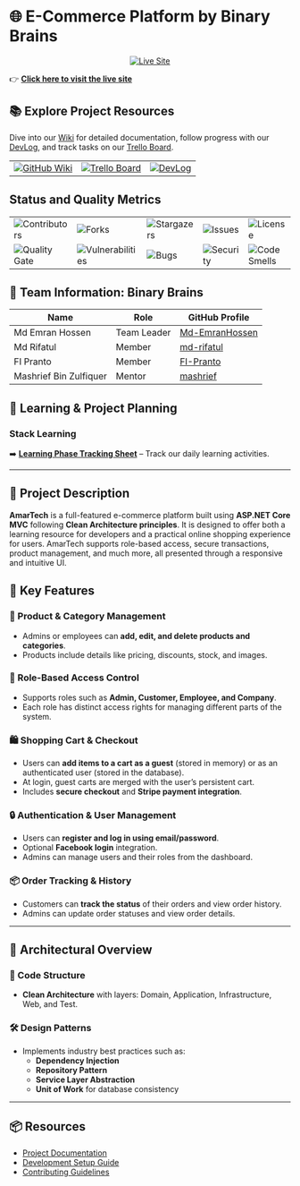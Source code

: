 # 🌐 E-Commerce Platform by Binary Brains

<p align="center">
  <a href="#">
    <img src="https://img.shields.io/badge/Live_Site-Visit_Now-brightgreen?style=for-the-badge&logo=internet-explorer" alt="Live Site" />
  </a>
</p>

👉 **[Click here to visit the live site]()**

## 📚 Explore Project Resources
Dive into our [Wiki](https://github.com/Learnathon-By-Geeky-Solutions/binary-brains/wiki) for detailed documentation, follow progress with our [DevLog](https://github.com/Learnathon-By-Geeky-Solutions/binary-brains/tree/main/DevLog), and track tasks on our [Trello Board](https://trello.com/b/67a6303580ff372f899865ae/e-commerce-system-binary-brains).

<table align="center">
  <tr>
    <td>
      <a href="https://github.com/Learnathon-By-Geeky-Solutions/binary-brains/wiki">
        <img src="https://img.shields.io/badge/BinaryBrains-Wiki-007ACC?logo=github&logoColor=white&style=for-the-badge" alt="GitHub Wiki" />
      </a>
    </td>
    <td>
      <a href="https://trello.com/b/67a6303580ff372f899865ae/e-commerce-system-binary-brains">
        <img src="https://img.shields.io/badge/Trello-Project%20Board-0079BF?logo=trello&logoColor=white&style=for-the-badge" alt="Trello Board" />
      </a>
    </td>
    <td>
      <a href="https://github.com/Learnathon-By-Geeky-Solutions/binary-brains/tree/main/DevLog">
        <img src="https://img.shields.io/badge/DevLog-Updates-FFD700?logo=github&logoColor=white&style=for-the-badge" alt="DevLog" />
      </a>
    </td>
  </tr>
</table>


## Status and Quality Metrics

<div align="center">
  <table>
    <tr>
      <td><img src="https://img.shields.io/github/contributors/Learnathon-By-Geeky-Solutions/binary-brains.svg?style=for-the-badge&color=4C8BF5" alt="Contributors" /></td>
      <td><img src="https://img.shields.io/github/forks/Learnathon-By-Geeky-Solutions/binary-brains.svg?style=for-the-badge&color=4C8BF5" alt="Forks" /></td>
      <td><img src="https://img.shields.io/github/stars/Learnathon-By-Geeky-Solutions/binary-brains.svg?style=for-the-badge&color=4C8BF5" alt="Stargazers" /></td>
      <td><img src="https://img.shields.io/github/issues/Learnathon-By-Geeky-Solutions/binary-brains.svg?style=for-the-badge&color=FF6F61" alt="Issues" /></td>
      <td><img src="https://img.shields.io/github/license/Learnathon-By-Geeky-Solutions/binary-brains.svg?style=for-the-badge&color=28A745" alt="License" /></td>
    </tr>
    <tr>
      <td><img src="https://sonarcloud.io/api/project_badges/measure?project=Learnathon-By-Geeky-Solutions_binary-brains&metric=alert_status&style=for-the-badge&color=4C8BF5" alt="Quality Gate" /></td>
      <td><img src="https://sonarcloud.io/api/project_badges/measure?project=Learnathon-By-Geeky-Solutions_binary-brains&metric=vulnerabilities&style=for-the-badge&color=FF6F61" alt="Vulnerabilities" /></td>
      <td><img src="https://sonarcloud.io/api/project_badges/measure?project=Learnathon-By-Geeky-Solutions_binary-brains&metric=bugs&style=for-the-badge&color=FF6F61" alt="Bugs" /></td>
      <td><img src="https://sonarcloud.io/api/project_badges/measure?project=Learnathon-By-Geeky-Solutions_binary-brains&metric=security_rating&style=for-the-badge&color=28A745" alt="Security" /></td>
      <td><img src="https://sonarcloud.io/api/project_badges/measure?project=Learnathon-By-Geeky-Solutions_binary-brains&metric=code_smells&style=for-the-badge&color=FFA500" alt="Code Smells" /></td>
    </tr>
  </table>
</div>

## 🤝 Team Information: Binary Brains

| Name                   | Role        | GitHub Profile                                     |
|------------------------|-------------|---------------------------------------------------|
| Md Emran Hossen        | Team Leader | [Md-EmranHossen](https://github.com/Md-EmranHossen) |
| Md Rifatul             | Member      | [md-rifatul](https://github.com/md-rifatul)         |
| FI Pranto              | Member      | [FI-Pranto](https://github.com/FI-Pranto)           |
| Mashrief Bin Zulfiquer | Mentor      | [mashrief](https://github.com/mashrief)             |

## 📅 Learning & Project Planning

### Stack Learning
➡️ **[Learning Phase Tracking Sheet](https://docs.google.com/spreadsheets/d/1O1THgzEOz3rn8fNiuz1fPZaR_eUYecXm_UKkXdEvVFY/edit?usp=sharing)** – Track our daily learning activities.

---

## 📝 Project Description  
**AmarTech** is a full-featured e-commerce platform built using **ASP.NET Core MVC** following **Clean Architecture principles**. It is designed to offer both a learning resource for developers and a practical online shopping experience for users. AmarTech supports role-based access, secure transactions, product management, and much more, all presented through a responsive and intuitive UI.


## 🚀 Key Features

### 🛒 Product & Category Management  
- Admins or employees can **add, edit, and delete products and categories**.  
- Products include details like pricing, discounts, stock, and images.

### 👥 Role-Based Access Control  
- Supports roles such as **Admin, Customer, Employee, and Company**.  
- Each role has distinct access rights for managing different parts of the system.

### 🛍️ Shopping Cart & Checkout  
- Users can **add items to a cart as a guest** (stored in memory) or as an authenticated user (stored in the database).  
- At login, guest carts are merged with the user’s persistent cart.  
- Includes **secure checkout** and **Stripe payment integration**.

### 🔒 Authentication & User Management  
- Users can **register and log in using email/password**.  
- Optional **Facebook login** integration.  
- Admins can manage users and their roles from the dashboard.

### 📦 Order Tracking & History  
- Customers can **track the status** of their orders and view order history.  
- Admins can update order statuses and view order details.

---

## 🧠 Architectural Overview

### 🧱 Code Structure  
- **Clean Architecture** with layers: Domain, Application, Infrastructure, Web, and Test.

### 🛠 Design Patterns  
- Implements industry best practices such as:  
  - **Dependency Injection**  
  - **Repository Pattern**  
  - **Service Layer Abstraction**  
  - **Unit of Work** for database consistency

---

## 📦 Resources
- [Project Documentation](docs/)
- [Development Setup Guide](docs/setup.md)
- [Contributing Guidelines](CONTRIBUTING.md)
